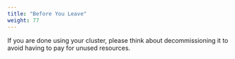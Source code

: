 ```yaml
---
title: "Before You Leave"
weight: 77
---
```


If you are done using your cluster, please think about decommissioning it to avoid having to pay for unused resources.
